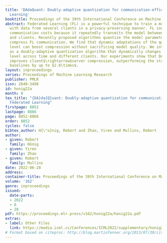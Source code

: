 ```yaml
---
title: 'DAdaQuant: Doubly-adaptive quantization for communication-efficient Federated
  Learning'
booktitle: Proceedings of the 39th International Conference on Machine Learning
abstract: Federated Learning (FL) is a powerful technique to train a model on a server
  with data from several clients in a privacy-preserving manner. FL incurs significant
  communication costs because it repeatedly transmits the model between the server
  and clients. Recently proposed algorithms quantize the model parameters to efficiently
  compress FL communication. We find that dynamic adaptations of the quantization
  level can boost compression without sacrificing model quality. We introduce DAdaQuant
  as a doubly-adaptive quantization algorithm that dynamically changes the quantization
  level across time and different clients. Our experiments show that DAdaQuant consistently
  improves client$\rightarrow$server compression, outperforming the strongest non-adaptive
  baselines by up to $2.8\times$.
layout: inproceedings
series: Proceedings of Machine Learning Research
publisher: PMLR
issn: 2640-3498
id: honig22a
month: 0
tex_title: "{DA}da{Q}uant: Doubly-adaptive quantization for communication-efficient
  Federated Learning"
firstpage: 8852
lastpage: 8866
page: 8852-8866
order: 8852
cycles: false
bibtex_author: H{\"o}nig, Robert and Zhao, Yiren and Mullins, Robert
author:
- given: Robert
  family: Hönig
- given: Yiren
  family: Zhao
- given: Robert
  family: Mullins
date: 2022-06-28
address:
container-title: Proceedings of the 39th International Conference on Machine Learning
volume: '162'
genre: inproceedings
issued:
  date-parts:
  - 2022
  - 6
  - 28
pdf: https://proceedings.mlr.press/v162/honig22a/honig22a.pdf
extras:
- label: Other Files
  link: https://media.icml.cc/Conferences/ICML2022/supplementary/honig22a-supp.zip
# Format based on citeproc: http://blog.martinfenner.org/2013/07/30/citeproc-yaml-for-bibliographies/
---
```

